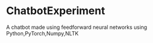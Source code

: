 # ChatbotExperiment
A chatbot made using feedforward neural networks using Python,PyTorch,Numpy,NLTK
